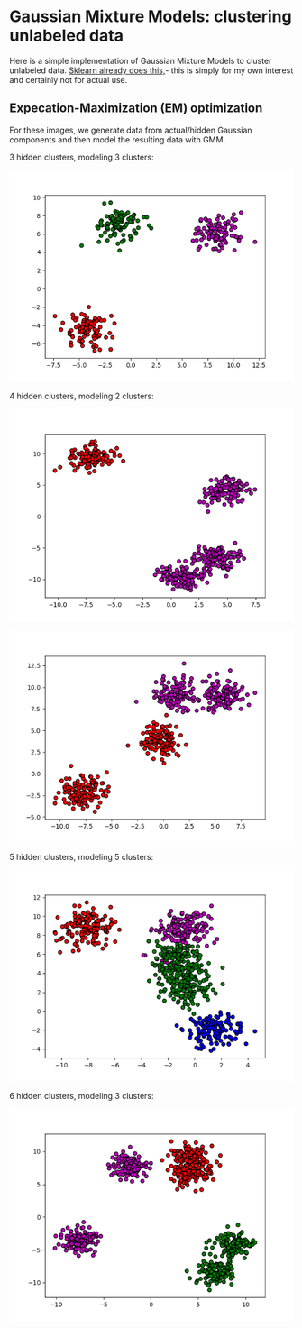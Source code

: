 # Gaussian Mixture Models: clustering unlabeled data

Here is a simple implementation of Gaussian Mixture Models to cluster unlabeled data. [Sklearn already does this,](http://scikit-learn.org/stable/modules/mixture.html)- this is simply for my own interest and certainly not for actual use.

## Expecation-Maximization (EM) optimization

For these images, we generate data from actual/hidden Gaussian components and then model the resulting data with GMM.

3 hidden clusters, modeling 3 clusters:

![3 hidden, 3 modeled](imgs/sample2.png)

4 hidden clusters, modeling 2 clusters:
 
![4 hidden, 2 modeled](imgs/sample3.png)
 
![4 hidden, 2 modeled](imgs/sample4.png)

5 hidden clusters, modeling 5 clusters:
 
![5 hidden, 5 modeled](imgs/sample6.png)

6 hidden clusters, modeling 3 clusters:

![6 hidden, 3 modeled](imgs/sample7.png)

